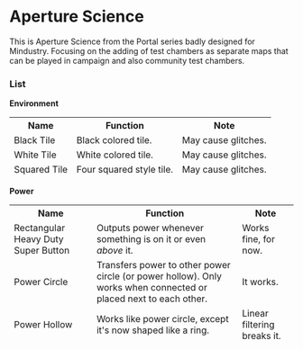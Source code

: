 # Aperture Science

This is Aperture Science from the Portal series badly designed for Mindustry. Focusing on the adding of test chambers as separate maps that can be played in campaign and also community test chambers.

### List
   
**Environment**
<table class="tg">
<thead>
  <tr>
    <th class="tg-z6ao">Name</th>
    <th class="tg-z6ao">Function</th>
    <th class="tg-z6ao">Note</th>
  </tr>
  <tr>
    <td class="tg-lj4e">Black Tile</td>
    <td class="tg-lj4e">Black colored tile.</td>
    <td class="tg-lj4e">May cause glitches.</td>
  </tr>
  <tr>
    <td class="tg-lj4e">White Tile</td>
    <td class="tg-lj4e">White colored tile.</td>
    <td class="tg-lj4e">May cause glitches.</td>
  </tr>
  <tr>
    <td class="tg-lj4e">Squared Tile</td>
    <td class="tg-lj4e">Four squared style tile.</td>
    <td class="tg-lj4e">May cause glitches.</td>
  </tr>
</thead>
</table>

**Power**
<table class="tg">
<thead>
  <tr>
    <th>Name</th>
    <th>Function</th>
    <th>Note</th>
  </tr>
  <tr>
    <td>Rectangular Heavy Duty Super Button</td>
    <td>Outputs power whenever something is on it or even <span style="font-style:italic">above</span><span style="font-style:normal"> it.</span></td>
    <td>Works fine, for now.</td>
  </tr>
  <tr>
    <td>Power Circle</td>
    <td>Transfers power to other power circle (or power hollow). Only works when connected or placed next to each other.</td>
    <td>It works.</td>
  </tr>
  <tr>
    <td>Power Hollow</td>
    <td>Works like power circle, except it's now shaped like a ring.</td>
    <td>Linear filtering breaks it.</td>
  </tr>
</thead>
</table>










